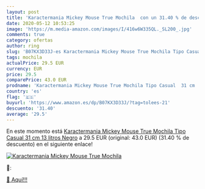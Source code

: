 ```yaml
---
layout: post
title: 'Karactermania Mickey Mouse True Mochila  con un 31.40 % de descuento'
date: 2020-05-12 10:53:25
image: 'https://m.media-amazon.com/images/I/416w6W335QL._SL200_.jpg'
comments: true
category: ofertas
author: ring
slug: 'B07KX3D33J-es Karactermania Mickey Mouse True Mochila Tipo Casual 31 cm...'
tags: mochila
actualPrice: 29.5 EUR
currency: EUR
price: 29.5
comparePrice: 43.0 EUR
prodname: 'Karactermania Mickey Mouse True Mochila Tipo Casual  31 cm  13 litros  Negro'
country: 'es'
flag: '🇪🇸'
buyurl: 'https://www.amazon.es/dp/B07KX3D33J/?tag=tolees-21'
descuento: '31.40'
average: '29.5'
---
```


En este momento está [Karactermania Mickey Mouse True Mochila Tipo Casual  31 cm  13 litros  Negro](https://www.amazon.es/dp/B07KX3D33J/?tag=tolees-21) a 29.5 EUR (original: 43.0 EUR) (31.40 %  de descuento) en el siguiente enlace!

[![Karactermania Mickey Mouse True Mochila ](https://m.media-amazon.com/images/I/416w6W335QL._SL200_.jpg)](https://www.amazon.es/dp/B07KX3D33J/?tag=tolees-21)

🔎:


[🛒 Aquí!!!](https://www.amazon.es/dp/B07KX3D33J/?tag=tolees-21)
